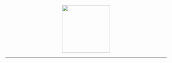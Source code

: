 <!--
**sri1873/sri1873** is a ✨ _special_ ✨ repository because its `README.md` (this file) appears on your GitHub profile.

Here are some ideas to get you started:

- 🔭 I’m currently working on ...
- 🌱 I’m currently learning ...
- 👯 I’m looking to collaborate on ...
- 🤔 I’m looking for help with ...
- 💬 Ask me about ...
- 📫 How to reach me: ...
- 😄 Pronouns: ...
- ⚡ Fun fact: ...

<h3 align="center">Connect with me:</h3>
<div align="center">

[![image](https://img.shields.io/badge/LinkedIn-0077B5?style=for-the-badge&logo=linkedin&logoColor=white)](https://www.linkedin.com/in/ks-srikumar/)
</div>
 -->
  <p align= "center">
  <img height= "150" src="https://github-readme-stats.vercel.app/api?username=sri1873&show_icons=true&theme=radical&include_all_commits=true" />
</p>

  
  ------
 
